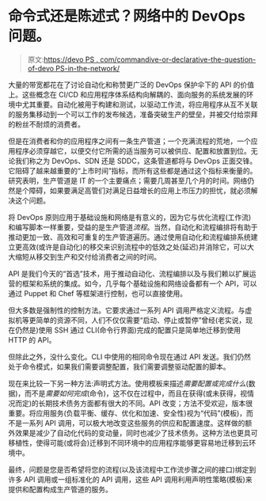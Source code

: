 # 命令式还是陈述式？网络中的 DevOps 问题。

> 原文:[https://devo PS . com/commandive-or-declarative-the-question-of-devo PS-in-the-network/](https://devops.com/imperative-or-declarative-the-question-of-devops-in-the-network/)

大量的带宽都花在了讨论自动化和称赞更广泛的 DevOps 保护伞下的 API 的价值上。这些概念在 CI/CD 和应用程序体系结构向解耦的、面向服务的系统发展的环境中尤其重要。自动化被用于构建和测试，以驱动工作流，将应用程序从互不关联的服务集移动到一个可以工作的发布候选，准备突破生产的壁垒，并被交付给崇拜的粉丝不耐烦的消费者。

但是在消费者和你的应用程序之间有一条生产管道；一个充满流程的荒地，一个应用程序必须穿越它，以便交付它所需的适当服务可以被供应、配置和放置到位。无论我们称之为 DevOps、SDN 还是 SDDC，这条管道都将与 DevOps 正面交锋。它阻碍了越来越重要的“上市时间”指标，而所有这些都是通过这个指标来衡量的。研究表明，生产管道是 IT 的一个主要痛点；需要几周甚至几个月的时间。网络仍然是个障碍，如果要满足高管们对满足日益增长的应用上市压力的担忧，就必须解决这个问题。

将 DevOps 原则应用于基础设施和网络是有意义的，因为它与优化流程(工作流)和编写脚本一样重要，受益的是生产管道*流程*。当然，自动化和流程编排将有助于推动更加一致、高效和可重复的生产管道遍历。通过使用自动化和流程编排系统建立更高效(或许是自动化)的移交来识别流程中的低效之处(延迟)并消除它，可以大大缩短从移交到生产和交付给消费者之间的时间。

API 是我们今天的“首选”技术，用于推动自动化、流程编排以及与我们赖以扩展运营的框架和系统的集成。如今，几乎每个基础设施和网络设备都有一个 API，可以通过 Puppet 和 Chef 等框架进行控制，也可以直接使用。

但大多数是强制性的控制方法。它要求通过一系列 API 调用严格定义流程。与虚拟机等更简单的资源不同，人们不仅仅需要“启动、停止或暂停”曾经(老实说，现在仍然是)使用 SSH 通过 CLI(命令行界面)完成的配置只是简单地迁移到使用 HTTP 的 API。

但除此之外，没什么变化。CLI 中使用的相同命令现在通过 API 发送。我们仍然处于命令模式，如果我们需要调整配置，我们需要调整驱动配置的脚本。

现在来比较一下另一种方法:声明式方法。使用模板来描述*需要配置或完成什么*(数据)，而不是*需要如何完成*(命令)，这不仅在过程中，而且在获得(或未获得，视情况而定)的长期技术债务方面都有很大的不同。API 改变；方法不受欢迎，版本很重要。将应用服务(负载平衡、缓存、优化和加速、安全性)视为“代码”(模板)，而不是一系列 API 调用，可以极大地改变这些服务的供应和配置速度。这样做的额外效果是减少了自动化代码的变动量，同时也减少了技术债务。这种方法也更具可移植性，使得可能(或将会)迁移到不同环境中的应用程序能够更容易地迁移到云环境中。

最终，问题是您是否希望将您的流程(以及该流程中工作流步骤之间的接口)绑定到许多 API 调用或一组标准化的 API 调用，这些 API 调用利用声明性策略(模板)来提供和配置构成生产管道的服务。